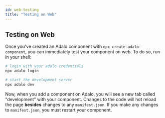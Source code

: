 ```yaml
---
id: web-testing
title: "Testing on Web"
---
```

## Testing on Web

Once you've created an Adalo component with `npx create-adalo-component`, you can immediately test your component on web.
To do so, run in your shell:
```bash
# login with your adalo credentials
npx adalo login

# start the development server
npx adalo dev
```

Now, when you add a component on Adalo, you will see a new tab called "development" with your component.
Changes to the code will hot reload the page **besides** changes to any `manifest.json`. If you make any changes
to `manifest.json`, you must restart your component.
